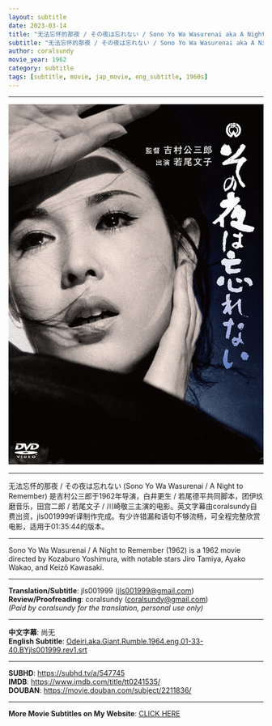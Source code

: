 ```yaml
---
layout: subtitle
date: 2023-03-14
title: "无法忘怀的那夜 / その夜は忘れない / Sono Yo Wa Wasurenai aka A Night to Remember 1962 Subtitle (English)"
subtitle: "无法忘怀的那夜 / その夜は忘れない / Sono Yo Wa Wasurenai aka A Night to Remember 1962 Subtitle (English)"
author: coralsundy
movie_year: 1962
category: subtitle
tags: [subtitle, movie, jap_movie, eng_subtitle, 1960s]
---
```


------

<img src="../assets/tt0241535.jpg" alt="tt0241535_cover_art" />

------

无法忘怀的那夜 / その夜は忘れない (Sono Yo Wa Wasurenai / A Night to Remember) 是吉村公三郎于1962年导演，白井更生 / 若尾德平共同脚本，团伊玖磨音乐，田宫二郎 / 若尾文子 / 川崎敬三主演的电影。英文字幕由coralsundy自费出资，jls001999听译制作完成。有少许错漏和语句不够流畅，可全程完整欣赏电影，适用于01:35:44的版本。

------

Sono Yo Wa Wasurenai / A Night to Remember (1962) is a 1962 movie directed by Kozaburo Yoshimura, with notable stars Jiro Tamiya, Ayako Wakao, and Keizô Kawasaki.

------

**Translation/Subtitle**: jls001999 (jls001999@gmail.com)<br>
**Review/Proofreading**: coralsundy (coralsundy@gmail.com)<br>
*(Paid by coralsundy for the translation, personal use only)*

------

**中文字幕**: 尚无<br>
**English Subtitle**: [Odeiri.aka.Giant.Rumble.1964.eng.01-33-40.BYjls001999.rev1.srt](../subtitles/Odeiri.aka.Giant.Rumble.1964.eng.01-33-40.BYjls001999.rev1.srt)

------

**SUBHD**: <https://subhd.tv/a/547745><br>
**IMDB**: <https://www.imdb.com/title/tt0241535/><br>
**DOUBAN**: <https://movie.douban.com/subject/2211836/>

------

**More Movie Subtitles on My Website**: <a href='{% post_url 2021-01-10-subtitles-summary-list %}'>CLICK HERE</a>


